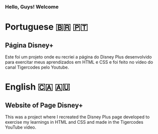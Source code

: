 ### Hello, Guys! Welcome

# Portuguese 🇧🇷 🇵🇹
## Página Disney+
 Este foi um projeto onde eu recriei a página do Disney Plus desenvolvido para exercitar meus aprendizados em HTML e CSS e foi feito no vídeo do canal Tigercodes pelo Youtube.

# English 🇨🇦 🇦🇺
## Website of Page Disney+
 This was a project where I recreated the Disney Plus page developed to exercise my learnings in HTML and CSS and made in the Tigercodes YouTube video.
